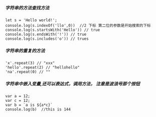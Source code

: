 ##### 字符串的方法查找方法
```
let s = 'Hello world!';
console.log(s.indexOf('llo',0))  //2 下标 第二位的参数是开始搜索的下标
console.log(s.startsWith('Hello')) // true
console.log(s.endsWith('!')) // true
console.log(s.includes('o')) // trues

```
##### 字符串的重复的方法
```
'x'.repeat(3) // "xxx"
'hello'.repeat(2) // "hellohello"
'na'.repeat(0) // ""
```
##### 字符串中嵌入变量,还可以表达式，调用方法， 注意是波浪号那个按钮
```
var a = 12;
var c = 12;
var b = `a is ${a*c}`
console.log(b)  //this is 144
```
